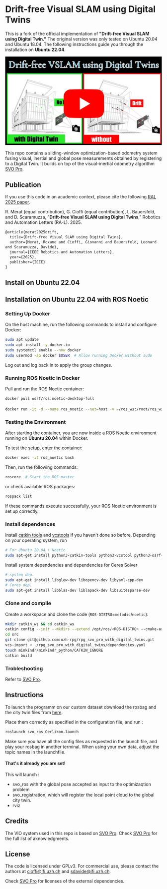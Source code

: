 # Drift-free Visual SLAM using Digital Twins

This is a fork of the official implementation of **"Drift-free Visual SLAM using Digital Twin."** The original version was only tested on Ubuntu 20.04 and Ubuntu 18.04. The following instructions guide you through the installation on **Ubuntu 22.04**.


[![Tightly-coupled Fusion of Global Position Measurements in SVO Pro](doc/eyecatcher_with_youtube_logo.jpg)](https://youtu.be/gmHnhWYfuW0)

This repo contains a sliding-window optimization-based odometry system fusing visual, inertial and global pose measurements obtained by registering to a Digital Twin. 
It builds on top of the visual-inertial odometry algorithm [SVO Pro](https://github.com/uzh-rpg/rpg_svo_pro_open).

## Publication
If you use this code in an academic context, please cite the following [RAL 2025 paper](https://rpg.ifi.uzh.ch/docs/RAL24_Merat.pdf).

R. Merat (equal contribution), G. Cioffi (equal contribution), L. Bauersfeld, and D. Scaramuzza,
"**Drift-free Visual SLAM using Digital Twins**,"
Robotics and Automation Letters (RA-L). 2025.

```
@article{merat2025drift,
  title={Drift-free Visual SLAM using Digital Twins},
  author={Merat, Roxane and Cioffi, Giovanni and Bauersfeld, Leonard and Scaramuzza, Davide},
  journal={IEEE Robotics and Automation Letters},
  year={2025},
  publisher={IEEE}
}
```

## Install on Ubuntu 22.04

## Installation on Ubuntu 22.04 with ROS Noetic

### Setting Up Docker

On the host machine, run the following commands to install and configure Docker:

```bash
sudo apt update
sudo apt install -y docker.io
sudo systemctl enable --now docker
sudo usermod -aG docker $USER  # Allow running Docker without sudo

```

Log out and log back in to apply the group changes.

### Running ROS Noetic in Docker

Pull and run the ROS Noetic container:

```bash
docker pull osrf/ros:noetic-desktop-full

docker run -it -d --name ros_noetic --net=host -v ~/ros_ws:/root/ros_ws osrf/ros:noetic-desktop-full bash
```

### Testing the Environment

After starting the container, you are now inside a ROS Noetic environment running on **Ubuntu 20.04** within Docker.

To test the setup, enter the container:

```bash
docker exec -it ros_noetic bash

```

Then, run the following commands:

```bash
roscore  # Start the ROS master

```

or check available ROS packages:

```bash
rospack list

```

If these commands execute successfully, your ROS Noetic environment is set up correctly.

### Install dependences

Install [catkin tools](https://catkin-tools.readthedocs.io/en/latest/installing.html) and [vcstools](https://github.com/dirk-thomas/vcstool) if you haven't done so before. Depending on your operating system, run
```sh
# For Ubuntu 20.04 + Noetic
sudo apt-get install python3-catkin-tools python3-vcstool python3-osrf-pycommon
```
Install system dependencies and dependencies for Ceres Solver
```sh
# system dep.
sudo apt-get install libglew-dev libopencv-dev libyaml-cpp-dev 
# Ceres dep.
sudo apt-get install libblas-dev liblapack-dev libsuitesparse-dev
```

### Clone and compile

Create a workspace and clone the code (`ROS-DISTRO`=`melodic`/`noetic`):
```sh
mkdir catkin_ws && cd catkin_ws
catkin config --init --mkdirs --extend /opt/ros/<ROS-DISTRO> --cmake-args -DCMAKE_BUILD_TYPE=Release
cd src
git clone git@github.com:uzh-rpg/rpg_svo_pro_with_digital_twins.git
vcs-import < ./rpg_svo_pro_with_digital_twins/dependencies.yaml
touch minkindr/minkindr_python/CATKIN_IGNORE
catkin build
```

### Trobleshooting

Refer to [SVO Pro](https://github.com/uzh-rpg/rpg_svo_pro_open#troubleshooting).

## Instructions
To launch the programm on our custom dataset download the rosbag and the city twin files from [here](https://download.ifi.uzh.ch/rpg/svo_with_digital_twins).
  
Place them correctly as specified in the configuration file, and run : 
```sh
roslaunch svo_ros Oerlikon.launch
```
Make sure you have all the config files as requested in the launch file, and play your rosbag in another terminal. 
When using your own data, adjust the topic names in the launchfile.

#### That's it already you are set! 

This will launch : 
- svo_ros with the global pose accepted as input to the optimizaqtion problem 
- svo_registration, which will register the local point cloud to the global city twin.
- rviz

## Credits

The VIO system used in this repo is based on [SVO Pro](https://github.com/uzh-rpg/rpg_svo_pro_open). Check [SVO Pro](https://github.com/uzh-rpg/rpg_svo_pro_open) for the full list of aknowledgments.

## License

The code is licensed under GPLv3. For commercial use, please contact the authors at cioffi@ifi.uzh.ch and sdavide@ifi.uzh.ch.

Check [SVO Pro](https://github.com/uzh-rpg/rpg_svo_pro_open) for licenses of the external dependencies.

